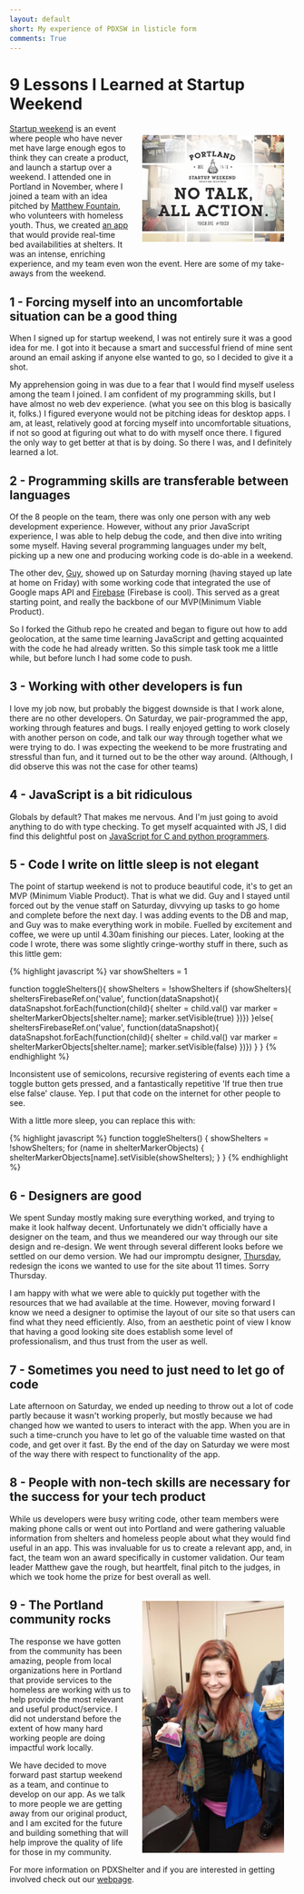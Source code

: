 ```yaml
---
layout: default
short: My experience of PDXSW in listicle form
comments: True
--- 
```


9 Lessons I Learned at Startup Weekend
======================================
<a href="http://www.up.co/communities/usa/portland/"><img src="../images/notalk.png" alt="" align="right" style="width: 250px; margin: 20px"/></a>  

[Startup weekend](http://startupweekend.org/about/) is an event where people who have never met have large enough egos to think they can create a product, and launch a startup over a weekend. I attended one in Portland in November, where I joined a team with an idea pitched by [Matthew Fountain](http://matthewfountain.com/), who volunteers with homeless youth. Thus, we created [an app](www.pdxshelter.org) that would provide real-time bed availabilities at shelters. It was an intense, enriching experience, and my team even won the event. Here are some of my take-aways from the weekend.

1 - Forcing myself into an uncomfortable situation can be a good thing
--------------------------------------------------------------------
When I signed up for startup weekend, I was not entirely sure it was a good idea for me. I got into it because a smart and successful friend of mine sent around an email asking if anyone else wanted to go, so I decided to give it a shot.

My apprehension going in was due to a fear that I would find myself useless among the team I joined. I am confident of my programming skills, but I have almost no web dev experience. (what you see on this blog is basically it, folks.) I figured everyone would not be pitching ideas for desktop apps. I am, at least, relatively good at forcing myself into uncomfortable situations, if not so good at figuring out what to do with myself once there. I figured the only way to get better at that is by doing. So there I was, and I definitely learned a lot.

2 - Programming skills are transferable between languages
------------------------------------------------------
Of the 8 people on the team, there was only one person with any web development experience. However, without any prior JavaScript experience, I was able to help debug the code, and then dive into writing some myself. Having several programming languages under my belt, picking up a new one and producing working code is do-able in a weekend. 

The other dev, [Guy](https://www.linkedin.com/in/ghalperin), showed up on Saturday morning (having stayed up late at home on Friday) with some working code that integrated the use of Google maps API and [Firebase](https://www.firebase.com/) (Firebase is cool). This served as a great starting point, and really the backbone of our MVP(Minimum Viable Product). 

So I forked the Github repo he created and began to figure out how to add geolocation, at the same time learning JavaScript and getting acquainted with the code he had already written. So this simple task took me a little while, but before lunch I had some code to push.

3 - Working with other developers is fun
---------------------------------------------
I love my job now, but probably the biggest downside is that I work alone, there are no other developers. On Saturday, we pair-programmed the app, working through features and bugs. I really enjoyed getting to work closely with another person on code, and talk our way through together what we were trying to do. I was expecting the weekend to be more frustrating and stressful than fun, and it turned out to be the other way around. (Although, I did observe this was not the case for other teams)

4 - JavaScript is a bit ridiculous
-------------------------------
Globals by default? That makes me nervous. And I'm just going to avoid anything to do with type checking. To get myself acquainted with JS, I did find this delightful post on [JavaScript for C and python programmers](http://www.wooji-juice.com/blog/javascript-article.html). 

5 - Code I write on little sleep is not elegant
----------------------------------------------
The point of startup weekend is not to produce beautiful code, it's to get an MVP (Minimum Viable Product). That is what we did. Guy and I stayed until forced out by the venue staff on Saturday, divvying up tasks to go home and complete before the next day. I was adding events to the DB and map, and Guy was to make everything work in mobile. Fuelled by excitement and coffee, we were up until 4.30am finishing our pieces. Later, looking at the code I wrote, there was some slightly cringe-worthy stuff in there, such as this little gem:

{% highlight javascript %} 
var showShelters = 1

function toggleShelters(){
  showShelters = !showShelters
  if (showShelters){
    sheltersFirebaseRef.on('value', function(dataSnapshot){
      dataSnapshot.forEach(function(child){
        shelter = child.val()
        var marker = shelterMarkerObjects[shelter.name];
        marker.setVisible(true)
      })}) 
  }else{
    sheltersFirebaseRef.on('value', function(dataSnapshot){
      dataSnapshot.forEach(function(child){
        shelter = child.val()
        var marker = shelterMarkerObjects[shelter.name];
        marker.setVisible(false)
      })})
  }
}
{% endhighlight %}

Inconsistent use of semicolons, recursive registering of events each time a toggle button gets pressed, and a fantastically repetitive 'If true then true else false' clause. Yep. I put that code on the internet for other people to see.

With a little more sleep, you can replace this with:

{% highlight javascript %} 
function toggleShelters() {
  showShelters = !showShelters;
  for (name in shelterMarkerObjects) {
    shelterMarkerObjects[name].setVisible(showShelters);
  }
}
{% endhighlight %}

6 - Designers are good
-------------------
We spent Sunday mostly making sure everything worked, and trying to make it look halfway decent. Unfortunately we didn't officially have a designer on the team, and thus we meandered our way through our site design and re-design. We went through several different looks before we settled on our demo version. We had our impromptu designer, [Thursday](http://www.thursdaybram.com/), redesign the icons we wanted to use for the site about 11 times. Sorry Thursday.

I am happy with what we were able to quickly put together with the resources that we had available at the time. However, moving forward I know we need a designer to optimise the layout of our site so that users can find what they need efficiently. Also, from an aesthetic point of view I know that having a good looking site does establish some level of professionalism, and thus trust from the user as well.

7 - Sometimes you need to just need to let go of code
--------------------------------------------------
Late afternoon on Saturday, we ended up needing to throw out a lot of code partly because it wasn't working properly, but mostly because we had changed how we wanted to users to interact with the app. When you are in such a time-crunch you have to let go of the valuable time wasted on that code, and get over it fast. By the end of the day on Saturday we were most of the way there with respect to functionality of the app.

8 - People with non-tech skills are necessary for the success for your tech product
--------------------------------------------------------------------------------
While us developers were busy writing code, other team members were making phone calls or went out into Portland and were gathering valuable information from shelters and homeless people about what they would find useful in an app. This was invaluable for us to create a relevant app, and, in fact, the team won an award specifically in customer validation. Our team leader Matthew gave the rough, but heartfelt, final pitch to the judges, in which we took home the prize for best overall as well.

<img src="../images/amyprize.jpg" alt="Me with our trophies" align="right" style="width: 250px; margin: 20px" title="Our 3D printed trophies"/>

9 - The Portland community rocks
-------------------------------
The response we have gotten from the community has been amazing, people from local organizations here in Portland that provide services to the homeless are working with us to help provide the most relevant and useful product/service. I did not understand before the extent of how many hard working people are doing impactful work locally.

We have decided to move forward past startup weekend as a team, and continue to develop on our app. As we talk to more people we are getting away from our original product, and I am excited for the future and building something that will help improve the quality of life for those in my community.

For more information on PDXShelter and if you are interested in getting involved check out our [webpage](https://www.pdxshelter.org/about.html).